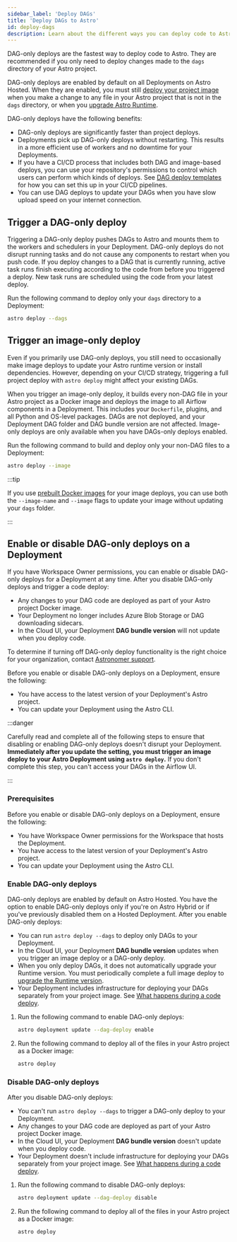 ```yaml
---
sidebar_label: 'Deploy DAGs'
title: 'Deploy DAGs to Astro'
id: deploy-dags
description: Learn about the different ways you can deploy code to Astro.
---
```


DAG-only deploys are the fastest way to deploy code to Astro. They are recommended if you only need to deploy changes made to the `dags` directory of your Astro project.

DAG-only deploys are enabled by default on all Deployments on Astro Hosted. When they are enabled, you must still [deploy your project image](deploy-project-image.md) when you make a change to any file in your Astro project that is not in the `dags` directory, or when you [upgrade Astro Runtime](upgrade-runtime.md).

DAG-only deploys have the following benefits:

- DAG-only deploys are significantly faster than project deploys.
- Deployments pick up DAG-only deploys without restarting. This results in a more efficient use of workers and no downtime for your Deployments.
- If you have a CI/CD process that includes both DAG and image-based deploys, you can use your repository's permissions to control which users can perform which kinds of deploys. See [DAG deploy templates](https://docs.astronomer.io/astro/ci-cd-templates/template-overview#dag-deploy-templates) for how you can set this up in your CI/CD pipelines.
- You can use DAG deploys to update your DAGs when you have slow upload speed on your internet connection.

## Trigger a DAG-only deploy

Triggering a DAG-only deploy pushes DAGs to Astro and mounts them to the workers and schedulers in your Deployment. DAG-only deploys do not disrupt running tasks and do not cause any components to restart when you push code. If you deploy changes to a DAG that is currently running, active task runs finish executing according to the code from before you triggered a deploy. New task runs are scheduled using the code from your latest deploy.

Run the following command to deploy only your `dags` directory to a Deployment:

```sh
astro deploy --dags
```

## Trigger an image-only deploy

Even if you primarily use DAG-only deploys, you still need to occasionally make image deploys to update your Astro runtime version or install dependencies. However, depending on your CI/CD strategy, triggering a full project deploy with `astro deploy` might affect your existing DAGs.

When you trigger an image-only deploy, it builds every non-DAG file in your Astro project as a Docker image and deploys the image to all Airflow components in a Deployment. This includes your `Dockerfile`, plugins, and all Python and OS-level packages. DAGs are not deployed, and your Deployment DAG folder and DAG bundle version are not affected. Image-only deploys are only available when you have DAGs-only deploys enabled.

Run the following command to build and deploy only your non-DAG files to a Deployment:

```sh
astro deploy --image
```

:::tip

If you use [prebuilt Docker images](deploy-project-image.md#deploy-a-prebuilt-docker-image) for your image deploys, you can use both the `--image-name` and `--image` flags to update your image without updating your `dags` folder.

:::

## Enable or disable DAG-only deploys on a Deployment

If you have Workspace Owner permissions, you can enable or disable DAG-only deploys for a Deployment at any time. After you disable DAG-only deploys and trigger a code deploy:

- Any changes to your DAG code are deployed as part of your Astro project Docker image.
- Your Deployment no longer includes Azure Blob Storage or DAG downloading sidecars.
- In the Cloud UI, your Deployment **DAG bundle version** will not update when you deploy code.

To determine if turning off DAG-only deploy functionality is the right choice for your organization, contact [Astronomer support](https://cloud.astronomer.io/open-support-request).

Before you enable or disable DAG-only deploys on a Deployment, ensure the following:

- You have access to the latest version of your Deployment's Astro project.
- You can update your Deployment using the Astro CLI.

:::danger

Carefully read and complete all of the following steps to ensure that disabling or enabling DAG-only deploys doesn't disrupt your Deployment. **Immediately after you update the setting, you must trigger an image deploy to your Astro Deployment using `astro deploy`.** If you don't complete this step, you can't access your DAGs in the Airflow UI.

:::

### Prerequisites

Before you enable or disable DAG-only deploys on a Deployment, ensure the following:

- You have Workspace Owner permissions for the Workspace that hosts the Deployment.
- You have access to the latest version of your Deployment's Astro project.
- You can update your Deployment using the Astro CLI.

### Enable DAG-only deploys

DAG-only deploys are enabled by default on Astro Hosted. You have the option to enable DAG-only deploys only if you're on Astro Hybrid or if you've previously disabled them on a Hosted Deployment. After you enable DAG-only deploys:

- You can run `astro deploy --dags` to deploy only DAGs to your Deployment.
- In the Cloud UI, your Deployment **DAG bundle version** updates when you trigger an image deploy or a DAG-only deploy.
- When you only deploy DAGs, it does not automatically upgrade your Runtime version. You must periodically complete a full image deploy to [upgrade the Runtime version](upgrade-runtime.md).
- Your Deployment includes infrastructure for deploying your DAGs separately from your project image. See [What happens during a code deploy](deploy-project-image.md#what-happens-during-a-project-deploy).

1. Run the following command to enable DAG-only deploys:

    ```sh
    astro deployment update --dag-deploy enable
    ```

2. Run the following command to deploy all of the files in your Astro project as a Docker image:

    ```sh
    astro deploy
    ```

### Disable DAG-only deploys

After you disable DAG-only deploys:

- You can't run `astro deploy --dags` to trigger a DAG-only deploy to your Deployment.
- Any changes to your DAG code are deployed as part of your Astro project Docker image.
- In the Cloud UI, your Deployment **DAG bundle version** doesn't update when you deploy code.
- Your Deployment doesn't include infrastructure for deploying your DAGs separately from your project image. See [What happens during a code deploy](deploy-project-image.md#what-happens-during-a-project-deploy).

1. Run the following command to disable DAG-only deploys:

    ```sh
    astro deployment update --dag-deploy disable
    ```

2. Run the following command to deploy all of the files in your Astro project as a Docker image:

    ```sh
    astro deploy
    ```
